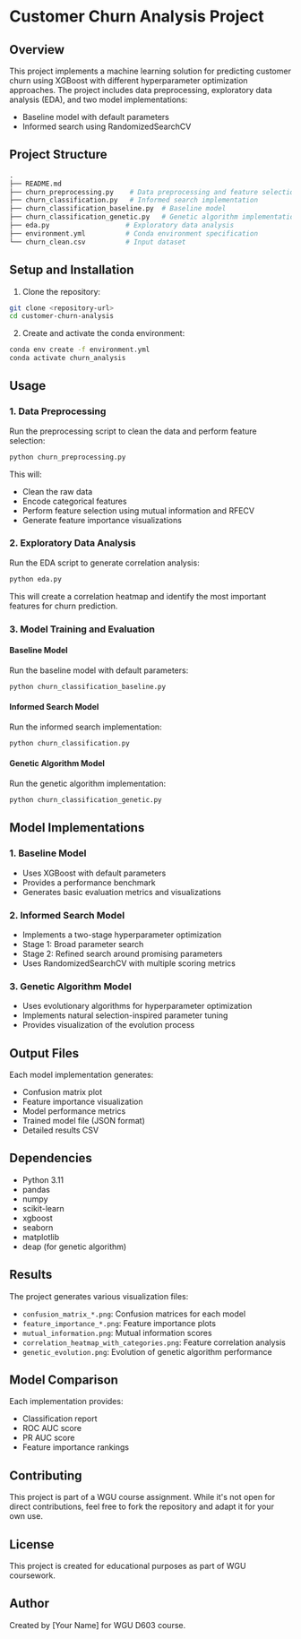 # Customer Churn Analysis Project

## Overview
This project implements a machine learning solution for predicting customer churn using XGBoost with different hyperparameter optimization approaches. The project includes data preprocessing, exploratory data analysis (EDA), and two model implementations:
- Baseline model with default parameters
- Informed search using RandomizedSearchCV

## Project Structure
```python
.
├── README.md
├── churn_preprocessing.py    # Data preprocessing and feature selection
├── churn_classification.py   # Informed search implementation
├── churn_classification_baseline.py  # Baseline model
├── churn_classification_genetic.py   # Genetic algorithm implementation
├── eda.py                   # Exploratory data analysis
├── environment.yml          # Conda environment specification
└── churn_clean.csv          # Input dataset
```

## Setup and Installation

1. Clone the repository:
```bash
git clone <repository-url>
cd customer-churn-analysis
```

2. Create and activate the conda environment:
```bash
conda env create -f environment.yml
conda activate churn_analysis
```

## Usage

### 1. Data Preprocessing
Run the preprocessing script to clean the data and perform feature selection:
```bash
python churn_preprocessing.py
```
This will:
- Clean the raw data
- Encode categorical features
- Perform feature selection using mutual information and RFECV
- Generate feature importance visualizations

### 2. Exploratory Data Analysis
Run the EDA script to generate correlation analysis:
```bash
python eda.py
```
This will create a correlation heatmap and identify the most important features for churn prediction.

### 3. Model Training and Evaluation

#### Baseline Model
Run the baseline model with default parameters:
```bash
python churn_classification_baseline.py
```

#### Informed Search Model
Run the informed search implementation:
```bash
python churn_classification.py
```

#### Genetic Algorithm Model
Run the genetic algorithm implementation:
```bash
python churn_classification_genetic.py
```

## Model Implementations

### 1. Baseline Model
- Uses XGBoost with default parameters
- Provides a performance benchmark
- Generates basic evaluation metrics and visualizations

### 2. Informed Search Model
- Implements a two-stage hyperparameter optimization
- Stage 1: Broad parameter search
- Stage 2: Refined search around promising parameters
- Uses RandomizedSearchCV with multiple scoring metrics

### 3. Genetic Algorithm Model
- Uses evolutionary algorithms for hyperparameter optimization
- Implements natural selection-inspired parameter tuning
- Provides visualization of the evolution process

## Output Files

Each model implementation generates:
- Confusion matrix plot
- Feature importance visualization
- Model performance metrics
- Trained model file (JSON format)
- Detailed results CSV

## Dependencies
- Python 3.11
- pandas
- numpy
- scikit-learn
- xgboost
- seaborn
- matplotlib
- deap (for genetic algorithm)

## Results
The project generates various visualization files:
- `confusion_matrix_*.png`: Confusion matrices for each model
- `feature_importance_*.png`: Feature importance plots
- `mutual_information.png`: Mutual information scores
- `correlation_heatmap_with_categories.png`: Feature correlation analysis
- `genetic_evolution.png`: Evolution of genetic algorithm performance

## Model Comparison
Each implementation provides:
- Classification report
- ROC AUC score
- PR AUC score
- Feature importance rankings

## Contributing
This project is part of a WGU course assignment. While it's not open for direct contributions, feel free to fork the repository and adapt it for your own use.

## License
This project is created for educational purposes as part of WGU coursework.

## Author
Created by [Your Name] for WGU D603 course.
